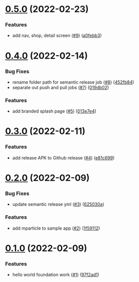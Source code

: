 # [0.5.0](https://github.com/mParticle/mparticle-android-sample-apps-internal/compare/v0.4.0...v0.5.0) (2022-02-23)


### Features

* add nav, shop, detail screen ([#9](https://github.com/mParticle/mparticle-android-sample-apps-internal/issues/9)) ([a0febb3](https://github.com/mParticle/mparticle-android-sample-apps-internal/commit/a0febb39aafbc2ab1b3040a34f756aa596d85b89))

# [0.4.0](https://github.com/mParticle/mparticle-android-sample-apps-internal/compare/v0.3.0...v0.4.0) (2022-02-14)


### Bug Fixes

* rename folder path for semantic release job ([#8](https://github.com/mParticle/mparticle-android-sample-apps-internal/issues/8)) ([452fb84](https://github.com/mParticle/mparticle-android-sample-apps-internal/commit/452fb84d28f4277446349fe6724996153997b136))
* separate out push and pull jobs ([#7](https://github.com/mParticle/mparticle-android-sample-apps-internal/issues/7)) ([019db02](https://github.com/mParticle/mparticle-android-sample-apps-internal/commit/019db02aa6bed8a421a52ace994ea8ffe7411aa2))


### Features

* add branded splash page ([#5](https://github.com/mParticle/mparticle-android-sample-apps-internal/issues/5)) ([013e7e4](https://github.com/mParticle/mparticle-android-sample-apps-internal/commit/013e7e4cbe1d98684ba3bdce84e41114df076786))

# [0.3.0](https://github.com/mParticle/mparticle-android-sample-apps-internal/compare/v0.2.0...v0.3.0) (2022-02-11)


### Features

* add release APK to Github release ([#4](https://github.com/mParticle/mparticle-android-sample-apps-internal/issues/4)) ([e81c699](https://github.com/mParticle/mparticle-android-sample-apps-internal/commit/e81c699c129455fbc4b4908b0544ff0dc845f474))

# [0.2.0](https://github.com/mParticle/mparticle-android-sample-apps-internal/compare/v0.1.0...v0.2.0) (2022-02-09)


### Bug Fixes

* update semantic release yml ([#3](https://github.com/mParticle/mparticle-android-sample-apps-internal/issues/3)) ([625030a](https://github.com/mParticle/mparticle-android-sample-apps-internal/commit/625030ad7a3aaac79f0ed0275c38ae1beaafb40d))


### Features

* add mparticle to sample app ([#2](https://github.com/mParticle/mparticle-android-sample-apps-internal/issues/2)) ([1f59112](https://github.com/mParticle/mparticle-android-sample-apps-internal/commit/1f591121666e709ce5207e6d70c49fcac1d4d2d0))

# [0.1.0](https://github.com/mParticle/mparticle-android-sample-apps-internal/compare/v0.0.1...v0.1.0) (2022-02-09)


### Features

* hello world foundation work ([#1](https://github.com/mParticle/mparticle-android-sample-apps-internal/issues/1)) ([97f2ad1](https://github.com/mParticle/mparticle-android-sample-apps-internal/commit/97f2ad1cd5595ac0cea1ee0023b464977a5354d2))
